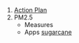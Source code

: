 1. [Action Plan](https://kietpawpan.github.io/EPO11/)
2. PM2.5
   - Measures
   - Apps [sugarcane](https://kietpawpan.github.io/EPO11/PM2.5/sugarcane/)
     
